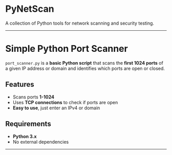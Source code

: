 # PyNetScan
A collection of Python tools for network scanning and security testing.

---
# Simple Python Port Scanner
`port_scanner.py` is a **basic Python script** that scans the **first 1024 ports** of a given IP address or domain and identifies which ports are open or closed.

## Features
- Scans ports **1-1024**
- Uses **TCP connections** to check if ports are open
- **Easy to use**, just enter an IPv4 or domain

## Requirements
- **Python 3.x**
- No external dependencies


---

